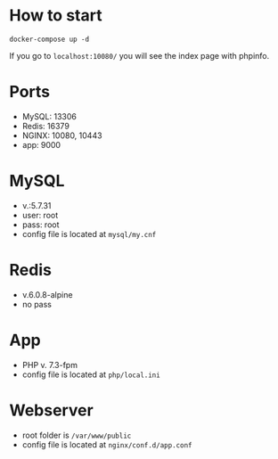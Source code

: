 # How to start
`docker-compose up -d`

If you go to `localhost:10080/` you will see the index page with phpinfo.

# Ports
- MySQL: 13306
- Redis: 16379
- NGINX: 10080, 10443
- app: 9000

# MySQL
- v.:5.7.31
- user: root
- pass: root
- config file is located at `mysql/my.cnf`

# Redis
- v.6.0.8-alpine
- no pass

# App
- PHP v. 7.3-fpm
- config file is located at `php/local.ini`

# Webserver
- root folder is `/var/www/public`
- config file is located at `nginx/conf.d/app.conf`
